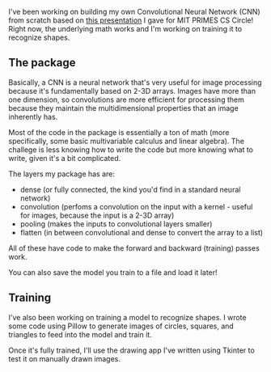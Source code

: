 I've been working on building my own Convolutional Neural Network (CNN) from scratch based on [this presentation](https://math.mit.edu/research/highschool/primes/materials/2024/December/2-5-Egan.pdf) I gave for MIT PRIMES CS Circle! Right now, the underlying math works and I'm working on training it to recognize shapes.

## The package

Basically, a CNN is a neural network that's very useful for image processing because it's fundamentally based on 2-3D arrays. Images have more than one dimension, so convolutions are more efficient for processing them because they maintain the multidimensional properties that an image inherently has.

Most of the code in the package is essentially a ton of math (more specifically, some basic multivariable calculus and linear algebra). The challege is less knowing how to write the code but more knowing what to write, given it's a bit complicated.

The layers my package has are:
- dense (or fully connected, the kind you'd find in a standard neural network)
- convolution (perfoms a convolution on the input with a kernel - useful for images, because the input is a 2-3D array)
- pooling (makes the inputs to convolutional layers smaller)
- flatten (in between convolutional and dense to convert the array to a list)

All of these have code to make the forward and backward (training) passes work.

You can also save the model you train to a file and load it later!

## Training

I've also been working on training a model to recognize shapes. I wrote some code using Pillow to generate images of circles, squares, and triangles to feed into the model and train it.

Once it's fully trained, I'll use the drawing app I've written using Tkinter to test it on manually drawn images.

